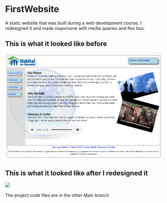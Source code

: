 # FirstWebsite
A static website that was built during a web development course, I redesigned  it and made responsive with media queries and flex box.

## This is what it looked like before

<img src = "https://github.com/TheDeanMachine/FirstWebsite/blob/400e599a5de78b8c0ec674cf9dd4cbe14e32a973/media/Website1.png" >

## This is what it looked like after I redesigned  it

<img src = "https://github.com/TheDeanMachine/FirstWebsite/blob/383cf8b913b08a36afb30b1b0a47511cc3047014/media/Animation2.gif">

The project code files are in the other Main branch
